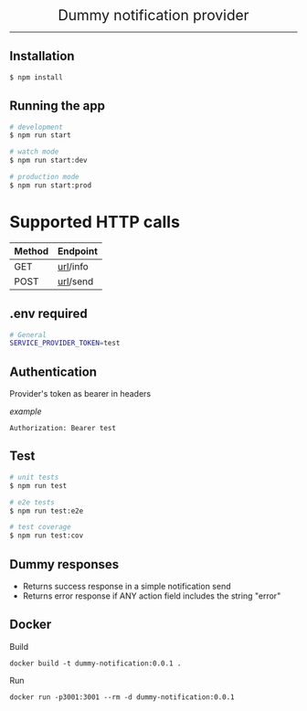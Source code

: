   <div style="font-size:25px;text-align:center">Dummy notification provider</div>
  <hr>
  
## Installation

```bash
$ npm install
```

## Running the app

```bash
# development
$ npm run start

# watch mode
$ npm run start:dev

# production mode
$ npm run start:prod
```

# Supported HTTP calls
| Method | Endpoint |
| ------- | ------- |
| GET | [url](http://localhost:3001)/info |
| POST | [url](http://localhost:3001)/send |

## .env required
 ```bash
 # General
 SERVICE_PROVIDER_TOKEN=test
 ```

## Authentication
 Provider's token as bearer in headers

 *example*
 ```
 Authorization: Bearer test
 ```

 

## Test

```bash
# unit tests
$ npm run test

# e2e tests
$ npm run test:e2e

# test coverage
$ npm run test:cov
```

## Dummy responses
- Returns success response in a simple notification send
- Returns error response if ANY action field includes the string "error"

## Docker
Build
```
docker build -t dummy-notification:0.0.1 .
```

Run
```
docker run -p3001:3001 --rm -d dummy-notification:0.0.1
```